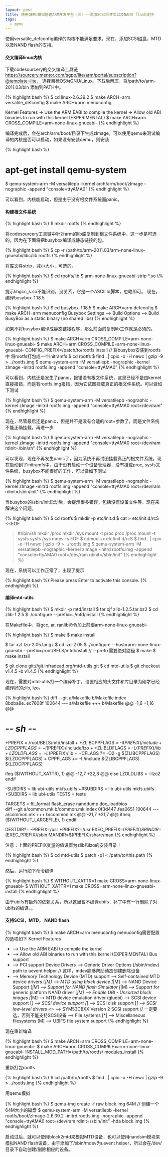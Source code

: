 ```yaml
---
layout: post
title: 使用QEMU模拟搭建ARM开发平台（三）——添加SCSI和MTD以及NAND flash支持
tags:
  - qemu
---
```


使用versatile_defconfig编译的内核不能满足要求，现在，添加SCSI磁盘，MTD以及NAND flash的支持。

#### 交叉编译linux内核
下载codesourcery的交叉编译工具链 https://sourcery.mentor.com/sgpp/lite/arm/portal/subscription?@template=lite， 选择目标OS为GNU/Linux。下载后解压，将/path/to/arm-2011.03/bin 添加到PATH中。

{% highlight bash %}
$ cd linux-2.6.39.2
$ make ARCH=arm versatile_defconfig
$ make ARCH=arm menuconfig

Kernel Features
  -> Use the ARM EABI to compile the kernel
  -> Allow old ABI binaries to run with this kernel (EXPERIMENTAL)
$ make ARCH=arm CROSS_COMPILE=arm-none-linux-gnueabi-
{% endhighlight %}

编译完成后，会在arch/arm/boot/目录下生成zImage，可以使用qemu来测试编译的内核是否可以启动，如果没有安装qemu，则安装

{% highlight bash %}
# apt-get install qemu-system
$ qemu-system-arm -M versatilepb -kernel arch/arm/boot/zImage -nographic -append "console=ttyAMA0"
{% endhighlight %}

可以看到，内核能启动，但是由于没有根文件系统而panic。

#### 构建根文件系统
{% highlight bash %}
$ mkdir rootfs
{% endhighlight %}

将codesourcery工具链中针对arm的lib库复制到根文件系统中，这一步是可选的，因为在下面将把busybox编译成静态链接的包。

{% highlight bash %}
$ cp -r /path/to/arm-2011.03/arm-none-linux-gnueabi/libc/lib rootfs
{% endhighlight %}

将库文件strip，减小大小，可选的。

{% highlight bash %}
$ cd rootfs/lib
$ arm-none-linux-gnueabi-strip *.so
{% endhighlight %}

提示libgcc_s.so不能识别，没关系，它是一个ASCII ld脚本，忽略即可。
现在，编译busybox-1.18.5

{% highlight bash %}
$ cd busybox-1.18.5
$ make ARCH=arm defconfig
$ make ARCH=arm menuconfig
Busybox Settings
--> Build Options
  --> Build BusyBox as a static binary (no shared libs)
{% endhighlight %}

如果不将busybox编译成静态链接程序，那么前面的复制lib工作就是必须的。

{% highlight bash %}
$ make ARCH=arm CROSS_COMPILE=arm-none-linux-gnueabi-
$ make ARCH=arm CROSS_COMPILE=arm-none-linux-gnueabi- CONFIG_PREFIX=/patch/to/rootfs install // 将busybox安装到rootfs中
将rootfs打包成一个initramfs
$ cd rootfs
$ find . | cpio -o -H newc | gzip -9 > ../rootfs.img
$ qemu-system-arm -M versatilepb -nographic -kernel zImage -initrd rootfs.img -append "console=ttyAMA0"
{% endhighlight %}

可以看到，内核还是发生了panic，报错没有根文件系统，这里已经不是由kernel直接报错，而是有rootfs.img报错，因为它试图挂载真正的根文件系统。可以做如下测试

{% highlight bash %}
$ qemu-system-arm -M versatilepb -nographic -kernel zImage -initrd rootfs.img -append "console=ttyAMA0 root=/dev/ram"
{% endhighlight %}

现在，尽管最后还是panic，但是并不是没有合适的root=参数了，而是文件系统不能正确挂载。再进一步

{% highlight bash %}
$ qemu-system-arm -M versatilepb -nographic -kernel zImage -initrd rootfs.img -append "console=ttyAMA0 root=/dev/ram rdinit=/bin/sh"
{% endhighlight %}

可以发现，现在不再发生panic了，因为系统不再试图挂载真正的根文件系统。现在启动到了initramfs中，由于没有启动一个设备管理器，没有挂载proc, sysfs文件系统，busybox不能很好的工作，可以做如下测试

{% highlight bash %}
$ qemu-system-arm -M versatilepb -nographic -kernel zImage -initrd rootfs.img -append "console=ttyAMA0 root=/dev/ram rdinit=/sbin/init"
{% endhighlight %}

当busybox的/sbin/init启动后，会提示很多错误，包括没有设备文件等。现在来解决这个问题。

{% highlight bash %}
$ cd rootfs
$ mkdir -p etc/init.d
$ cat > etc/init.d/rcS <<EOF
> #!/bin/sh
> mkdir /proc
> mkdir /sys
> mount -t proc proc /proc
> mount -t sysfs sysfs /sys
> mdev -s
> EOF
$ cdmod +x etc/init.d/rcS
$ find . | cpio -o -H newc | gzip -9 > ../rootfs.img
$ qemu-system-arm -M versatilepb -nographic -kernel zImage -initrd rootfs.img -append "console=ttyAMA0 root=/dev/ram rdinit=/sbin/init"
{% endhighlight %}

现在，系统可以工作正常了，出现了提示

{% highlight bash %}
Please press Enter to activate this console. 
{% endhighlight %}

#### 编译mtd-utils

{% highlight bash %}
$ mkdir -p mtd/install
$ tar xjf zlib-1.2.5.tar.bz2
$ cd zlib-1.2.5
$ ./configure --prefix=../mtd/install
{% endhighlight %}

在Makefile中，将gcc, ar, ranlib命令加上前缀arm-none-linux-gnueabi-

{% highlight bash %}
$ make
$ make install

$ tar xzf lzo-2.05.tar.gz
$ cd lzo-2.05
$ ./configure --host=arm-none-linux-gnueabi --prefix=/root/BELS/mtd/install // --prefix需要绝对路径
$ make
$ make install

$ git clone git://git.infradead.org/mtd-utils.git
$ cd mtd-utils
$ git checkout v1.4.5 -b v1.4.5
{% endhighlight %}

现在，需要对mtd-utils打一个编译补丁，设置相应的头文件和库目录为刚才已经编译好的zlib, lzo。

{% highlight bash %}
diff --git a/Makefile b/Makefile
index 8bdba8e..ec7608f 100644
--- a/Makefile
+++ b/Makefile
@@ -1,6 +1,16 @@

# -*- sh -*-

+PREFIX = /root/BELS/mtd/install
+
+ZLIBCPPFLAGS = -I$(PREFIX)/include
+LZOCPPFLAGS = -I$(PREFIX)/include/lzo
+
+ZLIBLDFLAGS = -L$(PREFIX)/lib
+LZOLDFLAGS = -L$(PREFIX)/lib
+
+CFLAGS ?= -O2 -g $(ZLIBCPPFLAGS) $(LZOCPPFLAGS)
+
CPPFLAGS += -I./include $(ZLIBCPPFLAGS) $(LZOCPPFLAGS)

ifeq ($(WITHOUT_XATTR), 1)
@@ -12,7 +22,8 @@ else
LZOLDLIBS = -llzo2
endif

-SUBDIRS = lib ubi-utils mkfs.ubifs
+#SUBDIRS = lib ubi-utils mkfs.ubifs
+SUBDIRS = lib ubi-utils
TESTS = tests

TARGETS = ftl_format flash_erase nanddump doc_loadbios \
diff --git a/common.mk b/common.mk
index 0f3d447..fea0651 100644
--- a/common.mk
+++ b/common.mk
@@ -21,7 +21,7 @@ ifneq ($(WITHOUT_LARGEFILE), 1)
endif

DESTDIR?=
-PREFIX=/usr
+PREFIX?=/usr
EXEC_PREFIX=$(PREFIX)
SBINDIR=$(EXEC_PREFIX)/sbin
MANDIR=$(PREFIX)/share/man
{% endhighlight %}

注意：上面的PREFIX变量的值设置为zlib和lzo的安装目录！

{% highlight bash %}
$ cd mtd-utils
$ patch -p1 < /path/to/this.path
{% endhighlight %}

然后，运行如下命令编译

{% highlight bash %}
$ WITHOUT_XATTR=1 make CROSS=arm-none-linux-gnueabi-
$ WITHOUT_XATTR=1 make CROSS=arm-none-linux-gnueabi- install
{% endhighlight %}

由于ubifs有额外的依赖关系，所以这里暂不编译ubifs，补丁中有一行删除了对ubifs的编译。。

#### 支持SCSI，MTD， NAND flash

{% highlight bash %}
$ make ARCH=arm menuconfig
menuconfig需要配置的选项如下
Kernel Features
* --> Use the ARM EABI to compile the kernel
* --> Allow old ABI binaries to run with this kernel (EXPERIMENTAL)
Bus support
* --> PCI support
Device Drivers
--> Generic Driver Options
(/sbin/mdev) path to uevent helper // 这样，mdev能够帮助动态创建删除设备
* --> Memory Technology Device (MTD) support
--> Self-contained MTD device drivers
[*|M] --> MTD using block device
[*|M] --> NAND Device Support
[*|M] --> Support for NAND flash Simulator
[*|M] --> Support for generic platform NAND driver
[*|M] --> Enable UBI - Unsorted block images
[*|M] --> MTD device emulation driver (gluebi)
--> SCSI device support
[*] --> SCSI device support
[*] --> SCSI disk support
[*] --> SCSI low-level drivers
<*> --> SYM53C8XX Version 2 SCSI support // 一定要选，否则不能支持SCSI设备 
--> File systems
[*] --> Miscellaneous filesystems
[M] --> UBIFS file system support
{% endhighlight %}

现在重新编译

{% highlight bash %}
$ make ARCH=arm CROSS_COMPILE=arm-none-linux-gnueabi-
$ make ARCH=arm CROSS_COMPILE=arm-none-linux-gnueabi- INSTALL_MOD_PATH=/path/to/rootfs/ modules_install
{% endhighlight %}

重新打包rootfs

{% highlight bash %}
$ cd /path/to/rootfs
$ find . | cpio -o -H newc | gzip -9 > ../rootfs.img
{% endhighlight %}

用qemu模拟

{% highlight bash %}
$ qemu-img create -f raw block.img 64M // 创建一个64M大小的磁盘
$ qemu-system-arm -M versatilepb -kernel rootfs/boot/zImage-2.6.39.2 -initrd rootfs.img -nographic -append "console=ttyAMA0 root=/dev/ram rdinit=/sbin/init" -hda block.img
{% endhighlight %}

启动过后，就可以使用block2mtd来模拟MTD设备，也可以使用nandsim模块来模拟NAND flash设备，由于添加了/sbin/mdev为uevent helper，所以会在/dev/目录下自动创建/删除相应的设备。
